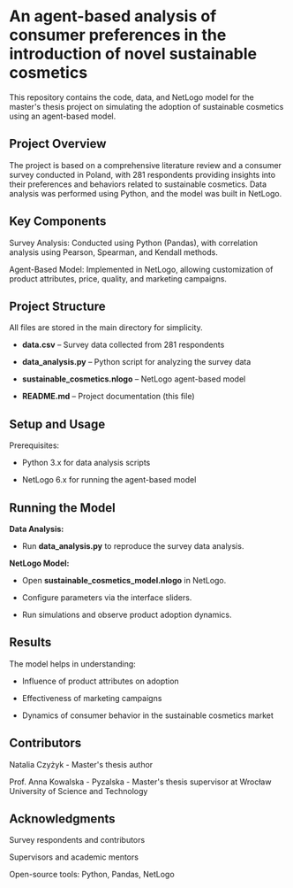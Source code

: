 # An agent-based analysis of consumer preferences in the introduction of novel sustainable cosmetics

This repository contains the code, data, and NetLogo model for the master's thesis project on simulating the adoption of sustainable cosmetics using an agent-based model.

## Project Overview

The project is based on a comprehensive literature review and a consumer survey conducted in Poland, with 281 respondents providing insights into their preferences and behaviors related to sustainable cosmetics. Data analysis was performed using Python, and the model was built in NetLogo.


## Key Components

Survey Analysis: Conducted using Python (Pandas), with correlation analysis using Pearson, Spearman, and Kendall methods.

Agent-Based Model: Implemented in NetLogo, allowing customization of product attributes, price, quality, and marketing campaigns.


## Project Structure

All files are stored in the main directory for simplicity.

- **data.csv** – Survey data collected from 281 respondents

- **data_analysis.py** – Python script for analyzing the survey data

- **sustainable_cosmetics.nlogo** – NetLogo agent-based model

- **README.md** – Project documentation (this file)


## Setup and Usage

Prerequisites:

- Python 3.x for data analysis scripts

- NetLogo 6.x for running the agent-based model


## Running the Model

**Data Analysis:**

- Run **data_analysis.py** to reproduce the survey data analysis.


**NetLogo Model:**

- Open **sustainable_cosmetics_model.nlogo** in NetLogo.

- Configure parameters via the interface sliders.

- Run simulations and observe product adoption dynamics.


## Results

The model helps in understanding:

- Influence of product attributes on adoption

- Effectiveness of marketing campaigns

- Dynamics of consumer behavior in the sustainable cosmetics market


## Contributors

Natalia Czyżyk - Master's thesis author

Prof. Anna Kowalska - Pyzalska - Master's thesis supervisor at Wrocław University of Science and Technology


## Acknowledgments

Survey respondents and contributors

Supervisors and academic mentors

Open-source tools: Python, Pandas, NetLogo
